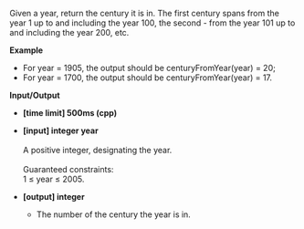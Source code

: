 Given a year, return the century it is in. The first century spans from the year 1 up to and including the year 100, the second - from the year 101 up to and including the year 200, etc.

__Example__
* For year = 1905, the output should be centuryFromYear(year) = 20;
* For year = 1700, the output should be centuryFromYear(year) = 17.

__Input/Output__
* __[time limit] 500ms (cpp)__
* __[input] integer year__ <br/><br/>A positive integer, designating the year.<br/><br/>Guaranteed constraints:<br/>1 ≤ year ≤ 2005.
  
* __[output] integer__
    + The number of the century the year is in.
